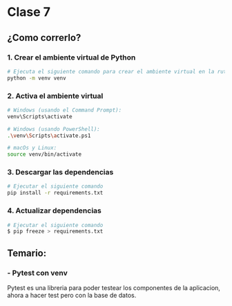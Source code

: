 # Clase 7

## ¿Como correrlo?

### 1. Crear el ambiente virtual de Python

```bash
# Ejecuta el siguiente comando para crear el ambiente virtual en la ruta de la clase
python -m venv venv
```

### 2. Activa el ambiente virtual

```bash
# Windows (usando el Command Prompt):
venv\Scripts\activate

# Windows (usando PowerShell):
.\venv\Scripts\activate.ps1

# macOs y Linux:
source venv/bin/activate
```
### 3. Descargar las dependencias
```bash
# Ejecutar el siguiente comando
pip install -r requirements.txt
```

### 4. Actualizar dependencias

```bash
# Ejecutar el siguiente comando
$ pip freeze > requirements.txt
```

## Temario:

### - Pytest con venv

Pytest es una libreria para poder testear los componentes de la aplicacion, ahora a hacer test pero con la base de datos.

<!-- TODO: Hacer descripcion de como correr los test  -->